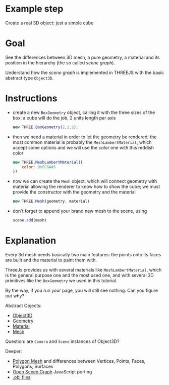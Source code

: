 Example step
============
Create a real 3D object: just a simple cube

Goal
====
See the differences between 3D mesh, a pure geometry, a material and its position in the hierarchy (the so called _scene graph_). 

Understand how the _scene graph_ is implemented in THREEJS with the basic abstract type `Object3D`.

Instructions
============
+	create a new `BoxGeometry` object, calling it with the three sizes of the box: a cube will do the job, 2 units length per axis
    ```javascript
    new THREE.BoxGeometry(2,2,2);
    ```
+	then we need a material in order to let the geometry be rendered; the most common material is probably the `MeshLambertMaterial`, which accept some options and we will use the _color_ one with this reddish color
	```javascript
    new THREE.MeshLambertMaterial({
        color: 0xFC6A45
    })
    ```
+	now we can create the `Mesh` object, which will connect geometry with material allowing the renderer to know how to show the cube; we must provide the constructor with the geometry and the material
    ```javascript
    new THREE.Mesh(geometry, material)
    ```
+	don't forget to append your brand new mesh to the scene, using
	```javascript
    scene.add(mesh)
    ```

Explanation
===========
Every 3d mesh needs basically two main features: the points onto its faces are built and the material to paint them with.

ThreeJs provides us with several materials like `MeshLambertMaterial`, which is the general purpose one and the most used one, and with several 3D primitives like the `BoxGeometry` we used in this tutorial.

By the way, if you run your page, you will still see nothing. Can you figure out why?

Abstract Objects:
+ [Object3D](http://threejs.org/docs/#Reference/Core/Object3D)
+ [Geometry](http://threejs.org/docs/#Reference/Core/Geometry)
+ [Material](http://threejs.org/docs/#Reference/Materials/Material)
+ [Mesh](http://threejs.org/docs/#Reference/Objects/Mesh)

Question:
are `Camera` and `Scene` instances of Object3D?

Deeper:

+ [Polygon Mesh](http://en.wikipedia.org/wiki/Polygon_mesh) and differences between Vertices, Points, Faces, Polygons, Surfaces
+ [Open Sceen Graph](http://osgjs.org/) JavaScript porting
+ [.obj files](http://en.wikipedia.org/wiki/Wavefront_.obj_file)

